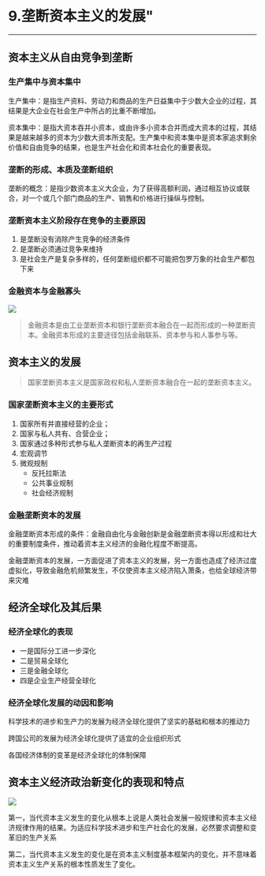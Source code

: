 # 9.垄断资本主义的发展"
---

## 资本主义从自由竞争到垄断 

### 生产集中与资本集中

生产集中：是指生产资料、劳动力和商品的生产日益集中于少数大企业的过程，其结果是大企业在社会生产中所占的比重不断增加。

资本集中：是指大资本吞并小资本，或由许多小资本合并而成大资本的过程，其结果是越来越多的资本为少数大资本所支配。生产集中和资本集中是资本家追求剩余价值和自由竞争的结果，也是生产社会化和资本社会化的重要表现。

### 垄断的形成、本质及垄断组织

垄断的概念：是指少数资本主义大企业，为了获得高额利润，通过相互协议或联合，对一个或几个部门商品的生产、销售和价格进行操纵与控制。

### 垄断资本主义阶段存在竞争的主要原因

1. 是垄断没有消除产生竞争的经济条件
2. 是垄断必须通过竞争来维持
3. 是社会生产是复杂多样的，任何垄断组织都不可能把包罗万象的社会生产都包下来

### 金融资本与金融寡头

![](https://file.iglooblog.top/politics/%E9%87%91%E8%9E%8D%E5%AF%A1%E5%A4%B4.svg)

>金融资本是由工业垄断资本和银行垄断资本融合在一起而形成的一种垄断资本。金融资本形成的主要途径包括金融联系、资本参与和人事参与等。

## 资本主义的发展

> 国家垄断资本主义是国家政权和私人垄断资本融合在一起的垄断资本主义。

### 国家垄断资本主义的主要形式

1. 国家所有并直接经营的企业；
2.  国家与私人共有、合营企业；
3. 国家通过多种形式参与私人垄断资本的再生产过程
4. 宏观调节
5. 微观规制
   - 反托拉斯法
   - 公共事业规制
   - 社会经济规制

### 金融垄断资本的发展

金融垄断资本形成的条件：金融自由化与金融创新是金融垄断资本得以形成和壮大的重要制度条件，推动着资本主义经济的金融化程度不断提高。

金融垄断资本的发展，一方面促进了资本主义的发展，另一方面也造成了经济过度虚拟化，导致金融危机频繁发生，不仅使资本主义经济陷入萧条，也给全球经济带来灾难

## 经济全球化及其后果 

### 经济全球化的表现

- 一是国际分工进一步深化
- 二是贸易全球化
- 三是金融全球化
- 四是企业生产经营全球化

### 经济全球化发展的动因和影响

科学技术的进步和生产力的发展为经济全球化提供了坚实的基础和根本的推动力

跨国公司的发展为经济全球化提供了适宜的企业组织形式

各国经济体制的变革是经济全球化的体制保障

## 资本主义经济政治新变化的表现和特点 

![](https://file.iglooblog.top/politics/%E5%BD%93%E4%BB%A3%E8%B5%84%E6%9C%AC%E4%B8%BB%E4%B9%89%E7%BB%8F%E6%B5%8E%E6%94%BF%E6%B2%BB%E6%96%B0%E5%8F%98%E5%8C%96.svg)

第一，当代资本主义发生的变化从根本上说是人类社会发展一般规律和资本主义经济规律作用的结果。为适应科学技术进步和生产社会化的发展，必然要求调整和变革旧的生产关系

第二，当代资本主义发生的变化是在资本主义制度基本框架内的变化，并不意味着资本主义生产关系的根本性质发生了变化。